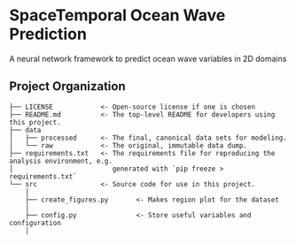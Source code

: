 # SpaceTemporal Ocean Wave Prediction

A neural network framework to predict ocean wave variables in 2D domains

## Project Organization

```
├── LICENSE            <- Open-source license if one is chosen
├── README.md          <- The top-level README for developers using this project.
├── data
│   ├── processed      <- The final, canonical data sets for modeling.
│   └── raw            <- The original, immutable data dump.
├── requirements.txt   <- The requirements file for reproducing the analysis environment, e.g.
│                         generated with `pip freeze > requirements.txt`
└── src                <- Source code for use in this project.
    │
    ├── create_figures.py       <- Makes region plot for the dataset
    │
    ├── config.py               <- Store useful variables and configuration
    │

